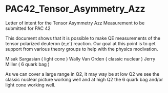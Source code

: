 PAC42_Tensor_Asymmetry_Azz
==========================

Letter of intent for the Tensor Asymmetry Azz Measurement to be submitted for PAC 42

This document shows that it is possible to make QE measurements of the tensor polarized
deuteron (e,e') reaction.   Our goal at this point is to get support from various theory
groups to help with the physics modivation.

Misak Sargasian ( light cone )
Wally Van Orden ( classic nuclear )
Jerry Miller ( 6 quark bag )

As we can cover a large range in Q2, it may way be at low Q2 we see the classic nuclear picture
working well and at high Q2 the 6 quark bag and/or light cone working well.
